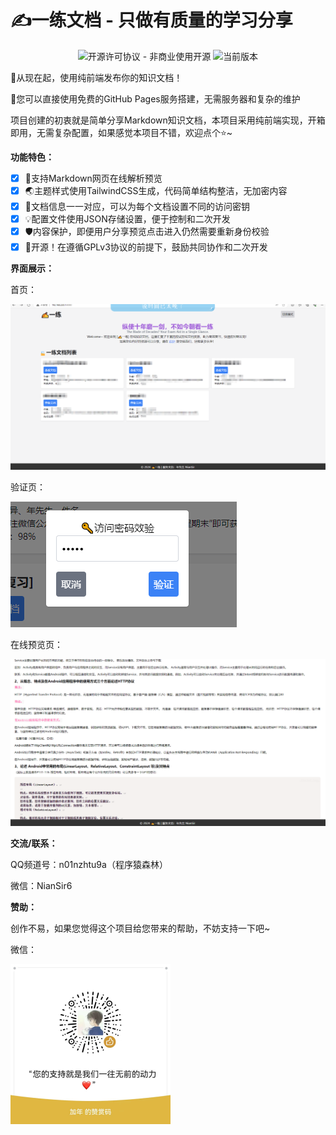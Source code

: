 # ✍一练文档 - 只做有质量的学习分享
<p align="center">
<img alt="开源许可协议 - 非商业使用开源" src="https://img.shields.io/badge/License-GPLv3-blue">
<img alt="当前版本" src="https://img.shields.io/badge/Version-v0.2-green">
</p>

👏从现在起，使用纯前端发布你的知识文档！

🎉您可以直接使用免费的GitHub Pages服务搭建，无需服务器和复杂的维护

项目创建的初衷就是简单分享Markdown知识文档，本项目采用纯前端实现，开箱即用，无需复杂配置，如果感觉本项目不错，欢迎点个⭐~

**功能特色：**

- [x] 📜支持Markdown网页在线解析预览
- [x] 🌏主题样式使用TailwindCSS生成，代码简单结构整洁，无加密内容
- [x] 📝文档信息一一对应，可以为每个文档设置不同的访问密钥
- [x] 💡配置文件使用JSON存储设置，便于控制和二次开发
- [x] 🛡内容保护，即便用户分享预览点击进入仍然需要重新身份校验
- [x] 🎉开源！在遵循GPLv3协议的前提下，鼓励共同协作和二次开发

**界面展示：**

首页：

![主页预览](./image/image-1.png)

验证页：

![密钥验证页面](./image/image-2.png)

在线预览页：

![在线文档预览页](./image/image-3.png)

**交流/联系：**

QQ频道号：n01nzhtu9a（程序猿森林）

微信：NianSir6

**赞助：**

创作不易，如果您觉得这个项目给您带来的帮助，不妨支持一下吧~

微信：

<img src="./image/gift-wx.jpg" style="zoom: 25%;" />
